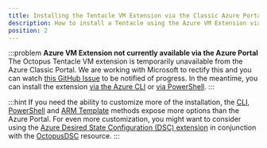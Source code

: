 ```yaml
---
title: Installing the Tentacle VM Extension via the Classic Azure Portal
description: How to install a Tentacle using the Azure VM Extension via the classic Azure Portal
position: 2
---
```


:::problem
**Azure VM Extension not currently available via the Azure Portal**
The Octopus Tentacle VM extension is temporarily unavailable from the Azure Classic Portal. We are working with Microsoft to rectify this and you can watch [this GitHub Issue](https://github.com/OctopusDeploy/Issues/issues/2859) to be notified of progress. In the meantime, you can install the extension [via the Azure CLI](via-the-azure-cli.md) or [via PowerShell](via-powershell.md).
:::


:::hint
If you need the ability to customize more of the installation, the [CLI](via-the-azure-cli.md), [PowerShell](via-powershell.md) and [ARM Template](via-an-arm-template.md) methods expose more options than the Azure Portal. For even more customization, you might want to consider using the [Azure Desired State Configuration (DSC) extension](https://docs.microsoft.com/en-us/azure/virtual-machines/virtual-machines-windows-extensions-dsc-overview) in conjunction with the [OctopusDSC](https://www.powershellgallery.com/packages/OctopusDSC) resource.
:::
